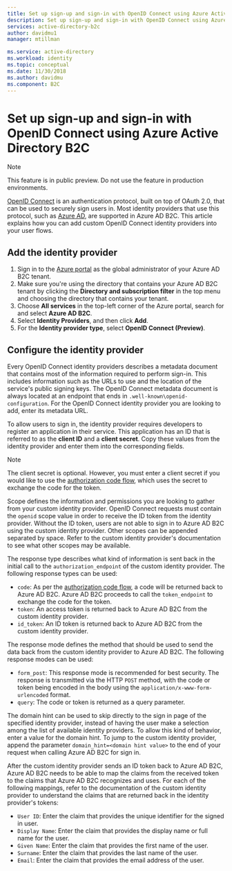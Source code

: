 ```yaml
---
title: Set up sign-up and sign-in with OpenID Connect using Azure Active Directory B2C | Microsoft Docs
description: Set up sign-up and sign-in with OpenID Connect using Azure Active Directory B2C.
services: active-directory-b2c
author: davidmu1
manager: mtillman

ms.service: active-directory
ms.workload: identity
ms.topic: conceptual
ms.date: 11/30/2018
ms.author: davidmu
ms.component: B2C
---
```


# Set up sign-up and sign-in with OpenID Connect using Azure Active Directory B2C

>[!NOTE]
> This feature is in public preview. Do not use the feature in production environments.


[OpenID Connect](https://openid.net/specs/openid-connect-core-1_0.html) is an authentication protocol, built on top of OAuth 2.0, that can be used to securely sign users in. Most identity providers that use this protocol, such as [Azure AD](active-directory-b2c-setup-oidc-azure-active-directory.md), are supported in Azure AD B2C. This article explains how you can add custom OpenID Connect identity providers into your user flows.


## Add the identity provider

1. Sign in to the [Azure portal](https://portal.azure.com/) as the global administrator of your Azure AD B2C tenant.
2. Make sure you're using the directory that contains your Azure AD B2C tenant by clicking the **Directory and subscription filter** in the top menu and choosing the directory that contains your tenant.
3. Choose **All services** in the top-left corner of the Azure portal, search for and select **Azure AD B2C**.
4. Select **Identity Providers**, and then click **Add**.
5. For the **Identity provider type**, select **OpenID Connect (Preview)**.

## Configure the identity provider

Every OpenID Connect identity providers describes a metadata document that contains most of the information required to perform sign-in. This includes information such as the URLs to use and the location of the service's public signing keys. The OpenID Connect metadata document is always located at an endpoint that ends in `.well-known\openid-configuration`. For the OpenID Connect identity provider you are looking to add, enter its metadata URL.

To allow users to sign in, the identity provider requires developers to register an application in their service. This application has an ID that is referred to as the **client ID** and a **client secret**. Copy these values from the identity provider and enter them into the corresponding fields.

> [!NOTE]
> The client secret is optional. However, you must enter a client secret if you would like to use the [authorization code flow](https://openid.net/specs/openid-connect-core-1_0.html#CodeFlowAuth), which uses the secret to exchange the code for the token.

Scope defines the information and permissions you are looking to gather from your custom identity provider. OpenID Connect requests must contain the `openid` scope value in order to receive the ID token from the identity provider. Without the ID token, users are not able to sign in to Azure AD B2C using the custom identity provider. Other scopes can be appended separated by space. Refer to the custom identity provider's documentation to see what other scopes may be available.

The response type describes what kind of information is sent back in the initial call to the `authorization_endpoint` of the custom identity provider. The following response types can be used:

- `code`: As per the [authorization code flow](https://openid.net/specs/openid-connect-core-1_0.html#CodeFlowAuth), a code will be returned back to Azure AD B2C. Azure AD B2C proceeds to call the `token_endpoint` to exchange the code for the token.
- `token`: An access token is returned back to Azure AD B2C from the custom identity provider.
- `id_token`: An ID token is returned back to Azure AD B2C from the custom identity provider.

The response mode defines the method that should be used to send the data back from the custom identity provider to Azure AD B2C. The following response modes can be used:

- `form_post`: This response mode is recommended for best security. The response is transmitted via the HTTP `POST` method, with the code or token being encoded in the body using the `application/x-www-form-urlencoded` format.
- `query`: The code or token is returned as a query parameter.

The domain hint can be used to skip directly to the sign in page of the specified identity provider, instead of having the user make a selection among the list of available identity providers. To allow this kind of behavior, enter a value for the domain hint. To jump to the custom identity provider, append the parameter `domain_hint=<domain hint value>` to the end of your request when calling Azure AD B2C for sign in.

After the custom identity provider sends an ID token back to Azure AD B2C, Azure AD B2C needs to be able to map the claims from the received token to the claims that Azure AD B2C recognizes and uses. For each of the following mappings, refer to the documentation of the custom identity provider to understand the claims that are returned back in the identity provider's tokens:

- `User ID`: Enter the claim that provides the unique identifier for the signed in user.
- `Display Name`: Enter the claim that provides the display name or full name for the user.
- `Given Name`: Enter the claim that provides the first name of the user.
- `Surname`: Enter the claim that provides the last name of the user.
- `Email`: Enter the claim that provides the email address of the user.

